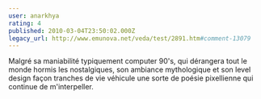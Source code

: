 ```yaml
---
user: anarkhya
rating: 4
published: 2010-03-04T23:50:02.000Z
legacy_url: http://www.emunova.net/veda/test/2891.htm#comment-13079
---
```

Malgré sa maniabilité typiquement computer 90's, qui dérangera tout le monde hormis les nostalgiques, son ambiance mythologique et son level design façon tranches de vie véhicule une sorte de poésie pixellienne qui continue de m'interpeller.